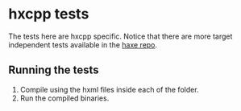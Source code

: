 # hxcpp tests

The tests here are hxcpp specific. Notice that there are more target independent tests available in the [haxe repo](https://github.com/HaxeFoundation/haxe).

## Running the tests

 1. Compile using the hxml files inside each of the folder.
 2. Run the compiled binaries.